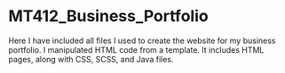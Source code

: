 # MT412_Business_Portfolio
Here I have included all files I used to create the website for my business portfolio. I manipulated HTML code from a template. It includes HTML pages, along with CSS, SCSS, and Java files.
